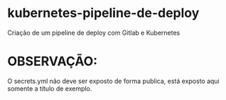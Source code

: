 # kubernetes-pipeline-de-deploy
Criação de um pipeline de deploy com Gitlab e Kubernetes

# OBSERVAÇÃO:
O secrets.yml não deve ser exposto de forma publica, está exposto aqui somente a título de exemplo.
